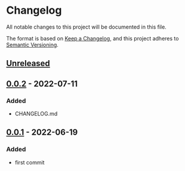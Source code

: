 # Changelog

All notable changes to this project will be documented in this file.

The format is based on [Keep a Changelog](https://keepachangelog.com/en/1.0.0/), and this project adheres to [Semantic Versioning](https://semver.org/spec/v2.0.0.html).

## [Unreleased]

## [0.0.2] - 2022-07-11

### Added

- CHANGELOG.md

## [0.0.1] - 2022-06-19

### Added

- first commit

[Unreleased]: https://github.com/drpiou/expo-secure-storage/compare/v0.0.2...HEAD
[0.0.2]: https://github.com/drpiou/expo-secure-storage/compare/v0.0.1...v0.0.2
[0.0.1]: https://github.com/drpiou/expo-secure-storage/releases/tag/v0.0.1
